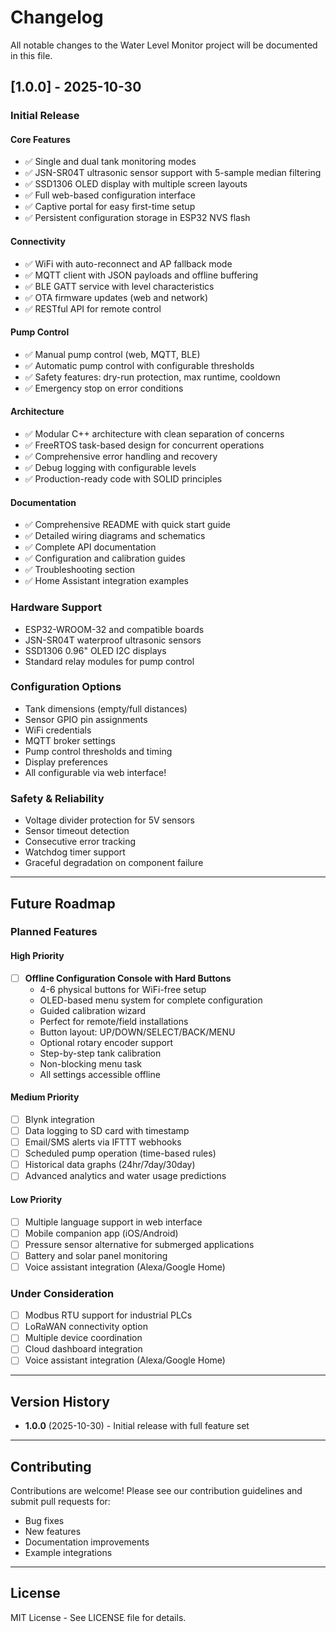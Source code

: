 # Changelog

All notable changes to the Water Level Monitor project will be documented in this file.

## [1.0.0] - 2025-10-30

### Initial Release

#### Core Features
- ✅ Single and dual tank monitoring modes
- ✅ JSN-SR04T ultrasonic sensor support with 5-sample median filtering
- ✅ SSD1306 OLED display with multiple screen layouts
- ✅ Full web-based configuration interface
- ✅ Captive portal for easy first-time setup
- ✅ Persistent configuration storage in ESP32 NVS flash

#### Connectivity
- ✅ WiFi with auto-reconnect and AP fallback mode
- ✅ MQTT client with JSON payloads and offline buffering
- ✅ BLE GATT service with level characteristics
- ✅ OTA firmware updates (web and network)
- ✅ RESTful API for remote control

#### Pump Control
- ✅ Manual pump control (web, MQTT, BLE)
- ✅ Automatic pump control with configurable thresholds
- ✅ Safety features: dry-run protection, max runtime, cooldown
- ✅ Emergency stop on error conditions

#### Architecture
- ✅ Modular C++ architecture with clean separation of concerns
- ✅ FreeRTOS task-based design for concurrent operations
- ✅ Comprehensive error handling and recovery
- ✅ Debug logging with configurable levels
- ✅ Production-ready code with SOLID principles

#### Documentation
- ✅ Comprehensive README with quick start guide
- ✅ Detailed wiring diagrams and schematics
- ✅ Complete API documentation
- ✅ Configuration and calibration guides
- ✅ Troubleshooting section
- ✅ Home Assistant integration examples

### Hardware Support
- ESP32-WROOM-32 and compatible boards
- JSN-SR04T waterproof ultrasonic sensors
- SSD1306 0.96" OLED I2C displays
- Standard relay modules for pump control

### Configuration Options
- Tank dimensions (empty/full distances)
- Sensor GPIO pin assignments
- WiFi credentials
- MQTT broker settings
- Pump control thresholds and timing
- Display preferences
- All configurable via web interface!

### Safety & Reliability
- Voltage divider protection for 5V sensors
- Sensor timeout detection
- Consecutive error tracking
- Watchdog timer support
- Graceful degradation on component failure

---

## Future Roadmap

### Planned Features

#### High Priority
- [ ] **Offline Configuration Console with Hard Buttons**
  - 4-6 physical buttons for WiFi-free setup
  - OLED-based menu system for complete configuration
  - Guided calibration wizard
  - Perfect for remote/field installations
  - Button layout: UP/DOWN/SELECT/BACK/MENU
  - Optional rotary encoder support
  - Step-by-step tank calibration
  - Non-blocking menu task
  - All settings accessible offline

#### Medium Priority
- [ ] Blynk integration
- [ ] Data logging to SD card with timestamp
- [ ] Email/SMS alerts via IFTTT webhooks
- [ ] Scheduled pump operation (time-based rules)
- [ ] Historical data graphs (24hr/7day/30day)
- [ ] Advanced analytics and water usage predictions

#### Low Priority
- [ ] Multiple language support in web interface
- [ ] Mobile companion app (iOS/Android)
- [ ] Pressure sensor alternative for submerged applications
- [ ] Battery and solar panel monitoring
- [ ] Voice assistant integration (Alexa/Google Home)

### Under Consideration
- [ ] Modbus RTU support for industrial PLCs
- [ ] LoRaWAN connectivity option
- [ ] Multiple device coordination
- [ ] Cloud dashboard integration
- [ ] Voice assistant integration (Alexa/Google Home)

---

## Version History

- **1.0.0** (2025-10-30) - Initial release with full feature set

---

## Contributing

Contributions are welcome! Please see our contribution guidelines and submit pull requests for:
- Bug fixes
- New features
- Documentation improvements
- Example integrations

---

## License

MIT License - See LICENSE file for details.

